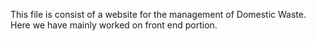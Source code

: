 This file is consist of a website for the management of Domestic Waste.
Here we have mainly worked on front end portion.
